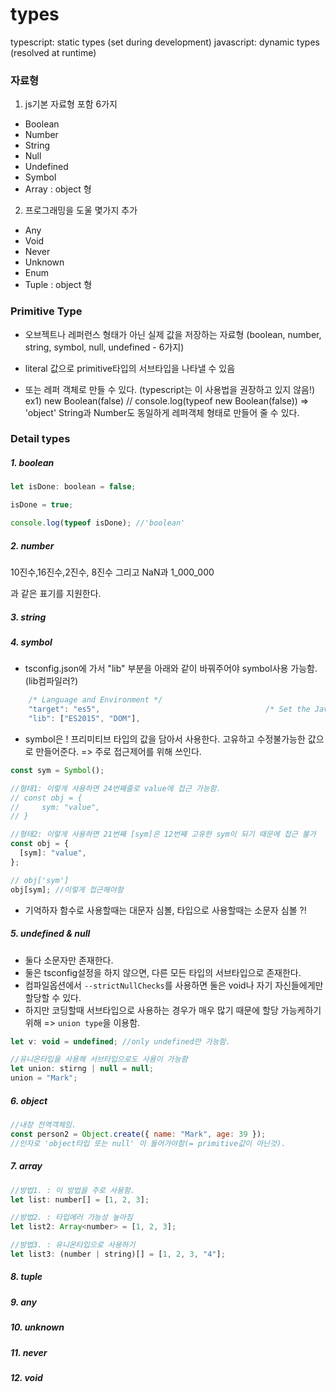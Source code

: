 # types

typescript: static types (set during development)
javascript: dynamic types (resolved at runtime)

### 자료형

1. js기본 자료형 포함 6가지

- Boolean
- Number
- String
- Null
- Undefined
- Symbol
- Array : object 형

2. 프로그래밍을 도울 몇가지 추가

- Any
- Void
- Never
- Unknown
- Enum
- Tuple : object 형

### Primitive Type

- 오브젝트나 레퍼런스 형태가 아닌 실제 값을 저장하는 자료형
  (boolean, number, string, symbol, null, undefined - 6가지)

- literal 값으로 primitive타입의 서브타입을 나타낼 수 있음

- 또는 레퍼 객체로 만들 수 있다. (typescript는 이 사용법을 권장하고 있지 않음!)
  ex1) new Boolean(false) // console.log(typeof new Boolean(false)) => 'object'
  String과 Number도 동일하게 레퍼객체 형태로 만들어 줄 수 있다.

### Detail types

##### 1. boolean

```js
let isDone: boolean = false;

isDone = true;

console.log(typeof isDone); //'boolean'
```

##### 2. number

10진수,16진수,2진수, 8진수
그리고
NaN과 1_000_000

과 같은 표기를 지원한다.

##### 3. string

##### 4. symbol

- tsconfig.json에 가서 "lib" 부분을 아래와 같이 바꿔주어야 symbol사용 가능함. (lib컴파일러?)

```js
    /* Language and Environment */
    "target": "es5",                                     /* Set the JavaScript language version for emitted JavaScript and include compatible library declarations. */
    "lib": ["ES2015", "DOM"],
```

- symbol은 !
  프리미티브 타입의 값을 담아서 사용한다.
  고유하고 수정불가능한 값으로 만들어준다. => 주로 접근제어를 위해 쓰인다.

```js
const sym = Symbol();

//형태1: 이렇게 사용하면 24번째줄로 value에 접근 가능함.
// const obj = {
//     sym: "value",
// }

//형태2: 이렇게 사용하면 21번째 [sym]은 12번째 고유한 sym이 되기 때문에 접근 불가
const obj = {
  [sym]: "value",
};

// obj['sym']
obj[sym]; //이렇게 접근해야함
```

- 기억하자
  함수로 사용할때는 대문자 심볼, 타입으로 사용할때는 소문자 심볼 ?!

##### 5. undefined & null

- 둘다 소문자만 존재한다.
- 둘은 tsconfig설정을 하지 않으면, 다른 모든 타입의 서브타입으로 존재한다.
- 컴파일옵션에서 `--strictNullChecks`를 사용하면 둘은 void나 자기 자신들에게만 할당할 수 있다.
- 하지만 코딩할때 서브타입으로 사용하는 경우가 매우 많기 때문에 할당 가능케하기 위해 => `union type`을 이용함.

```js
let v: void = undefined; //only undefined만 가능함.

//유니온타입을 사용해 서브타입으로도 사용이 가능함
let union: stirng | null = null;
union = "Mark";
```

##### 6. object

```js
//내장 전역객체임.
const person2 = Object.create({ name: "Mark", age: 39 });
//인자로 'object타입 또는 null' 이 들어가야함(= primitive값이 아닌것).
```

##### 7. array

```js
//방법1. : 이 방법을 주로 사용함.
let list: number[] = [1, 2, 3];

//방법2. : 타입에러 가능성 높아짐
let list2: Array<number> = [1, 2, 3];

//방법3. : 유니온타입으로 사용하기
let list3: (number | string)[] = [1, 2, 3, "4"];
```

##### 8. tuple

##### 9. any

##### 10. unknown

##### 11. never

##### 12. void
